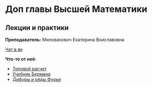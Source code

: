 # Доп главы Высшей Математики

## **Лекции и практики**

**Преподаватель:** Милованович Екатерина Воиславовна


[Чат в вк](https://vk.com/im?peers=c387_c399_209958944_279980357&sel=c404)


**Что-то от неё:**
* [Типовой расчет](https://t.me/c/1430198455/764)
* [Учебник Бермана](https://t.me/c/1430198455/760)
* [Дифуры и ряды Фурье](https://t.me/c/1430198455/804)
